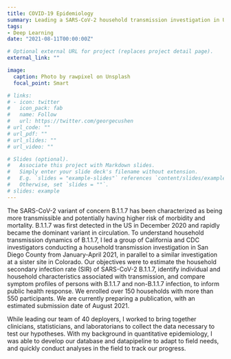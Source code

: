 ```yaml
---
title: COVID-19 Epidemiology
summary: Leading a SARS-CoV-2 household transmission investigation in US Households
tags:
- Deep Learning
date: "2021-08-11T00:00:00Z"

# Optional external URL for project (replaces project detail page).
external_link: ""

image:
  caption: Photo by rawpixel on Unsplash
  focal_point: Smart

# links:
# - icon: twitter
#   icon_pack: fab
#   name: Follow
#   url: https://twitter.com/georgecushen
# url_code: ""
# url_pdf: ""
# url_slides: ""
# url_video: ""

# Slides (optional).
#   Associate this project with Markdown slides.
#   Simply enter your slide deck's filename without extension.
#   E.g. `slides = "example-slides"` references `content/slides/example-slides.md`.
#   Otherwise, set `slides = ""`.
# slides: example
---
```

The SARS-CoV-2 variant of concern B.1.1.7 has been characterized as being more transmissible and potentially having higher risk of morbidity and mortality. B.1.1.7 was first detected in the US in December 2020 and rapidly became the dominant variant in circulation. To understand household transmission dynamics of B.1.1.7, I led a group of California and CDC investigators conducting a household transmission investigation in San Diego County from January-April 2021, in parallel to a similar investigation at a sister site in Colorado. Our objectives were to estimate the household secondary infection rate (SIR) of SARS-CoV-2 B.1.1.7, identify individual and household characteristics associated with transmission, and compare symptom profiles of persons with B.1.1.7 and non-B.1.1.7 infection, to inform public health response. We enrolled over 150 households with more than 550 participants. We are currently preparing a publication, with an estimated submission date of August 2021.

While leading our team of 40 deployers, I worked to bring together clinicians, statisticians, and laboratorians to collect the data necessary to test our hypotheses. With my background in quantitative epidemiology, I was able to develop our database and datapipeline to adapt to field needs, and quickly conduct analyses in the field to track our progress. 
